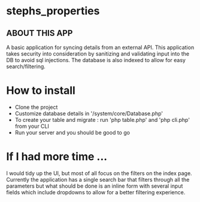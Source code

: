 # stephs_properties

## ABOUT THIS APP
 A basic application for syncing details from an external API.
 This application takes security into consideration by sanitizing and validating input into the DB to avoid sql injections.
 The database is also indexed to allow for easy search/filtering.

 # How to install
 - Clone the project 
 - Customize database details in '/system/core/Database.php'
 - To create your table and migrate : run  'php table.php' and 'php cli.php' from your CLI
 - Run your server and you should be good to go


 # If I had more time ...
 I would tidy up the UI,  but most of all focus on the filters on the index page.
 Currently the application has a single search bar that filters through all the parameters but what should be done is an 
 inline form with several input fields which include dropdowns to allow for a better filtering experience. 
